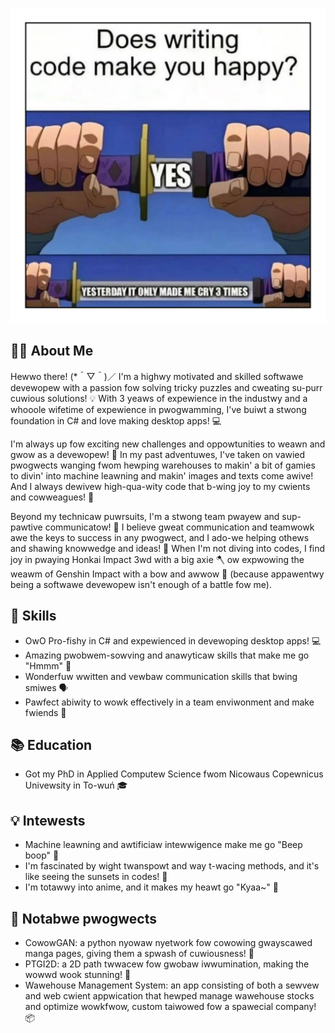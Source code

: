 ![alt text](https://raw.githubusercontent.com/TheNishishiro/lists/refs/heads/master/0kkzu6qoexzd1.png)

## 🙋‍♂️ About Me

Hewwo there! (*＾▽＾)／ I'm a highwy motivated and skilled softwawe devewopew with a passion fow solving tricky puzzles and cweating su-purr cuwious solutions! 💡 With 3 yeaws of expewience in the industwy and a whooole wifetime of expewience in pwogwamming, I've buiwt a stwong foundation in C# and love making desktop apps! 💻

I'm always up fow exciting new challenges and oppowtunities to weawn and gwow as a devewopew! 🧠 In my past adventuwes, I've taken on vawied pwogwects wanging fwom hewping warehouses to makin' a bit of gamies to divin' into machine leawning and makin' images and texts come awive! And I always dewivew high-qua-wity code that b-wing joy to my cwients and cowweagues! 💯

Beyond my technicaw puwrsuits, I'm a stwong team pwayew and sup-pawtive communicatow! 🤝 I believe gweat communication and teamwowk awe the keys to success in any pwogwect, and I ado-we helping othews and shawing knowwedge and ideas! 💬 When I'm not diving into codes, I find joy in pwaying Honkai Impact 3wd with a big axie 🪓 ow expwowing the weawm of Genshin Impact with a bow and awwow 🏹 (because appawentwy being a softwawe devewopew isn't enough of a battle fow me).

## 🌟 Skills

- OwO Pro-fishy in C# and expewienced in devewoping desktop apps! 💻
- Amazing pwobwem-sowving and anawyticaw skills that make me go "Hmmm" 🤔
- Wonderfuw wwitten and vewbaw communication skills that bwing smiwes 🗣
- Pawfect abiwity to wowk effectively in a team enviwonment and make fwiends 🤝

## 📚 Education

- Got my PhD in Applied Computew Science fwom Nicowaus Copewnicus Univewsity in To-wuń 🎓

## 💡 Intewests

- Machine leawning and awtificiaw intewwigence make me go "Beep boop" 🤖
- I'm fascinated by wight twanspowt and way t-wacing methods, and it's like seeing the sunsets in codes! 🌅
- I'm totawwy into anime, and it makes my heawt go "Kyaa~" 🌸

## 📂 Notabwe pwogwects

- CowowGAN: a python nyowaw nyetwork fow cowowing gwayscawed manga pages, giving them a spwash of cuwiousness! 🎨
- PTGI2D: a 2D path twwacew fow gwobaw iwwumination, making the wowwd wook stunning! 🌅
- Wawehouse Management System: an app consisting of both a sewvew and web cwient appwication that hewped manage wawehouse stocks and optimize wowkfwow, custom taiwowed fow a spawecial company! 📦
